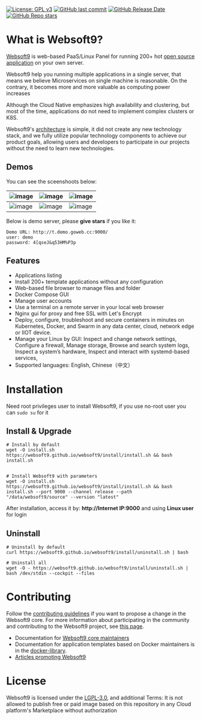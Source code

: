 [![License: GPL v3](https://img.shields.io/badge/License-GPL%20v3-blue.svg)](http://www.gnu.org/licenses/gpl-3.0)
[![GitHub last commit](https://img.shields.io/github/last-commit/websoft9/websoft9)](https://github.com/websoft9/websoft9)
[![GitHub Release Date](https://img.shields.io/github/release-date/websoft9/websoft9)](https://github.com/websoft9/websoft9)
[![GitHub Repo stars](https://img.shields.io/github/stars/websoft9/websoft9?style=social)](https://github.com/websoft9/websoft9)

# What is Websoft9?

[Websoft9](https://github.com/Websoft9/websoft9) is web-based PaaS/Linux Panel for running 200+ hot [open source application](https://github.com/Websoft9/docker-library/tree/main/apps) on your own server.

Websoft9 help you running multiple applications in a single server, that means we believe Microservices on single machine is reasonable. On the contrary, it becomes more and more valuable as computing power increases

Although the Cloud Native emphasizes high availability and clustering, but most of the time, applications do not need to implement complex clusters or K8S.

Websoft9's [architecture](https://github.com/Websoft9/websoft9/blob/main/docs/architecture.md) is simple, it did not create any new technology stack, and we fully utilize popular technology components to achieve our product goals, allowing users and developers to participate in our projects without the need to learn new technologies.

## Demos

You can see the sceenshoots below:

| ![image](https://github.com/Websoft9/websoft9/assets/16741975/8321780c-4824-4e40-997d-676a31534063) | ![image](https://github.com/Websoft9/websoft9/assets/16741975/e842575b-60bc-4b0d-a57b-28c26b16196a) | ![image](https://github.com/Websoft9/websoft9/assets/16741975/c598412a-9529-4286-ba03-6234d6da99b9) |
| --------------------------------------------------------------------------------------------------- | --------------------------------------------------------------------------------------------------- | --------------------------------------------------------------------------------------------------- |
| ![image](https://github.com/Websoft9/websoft9/assets/16741975/7bed3744-1e9f-429e-8678-3714c8c262e2) | ![image](https://github.com/Websoft9/websoft9/assets/16741975/a0923c69-2792-4cde-bfaf-bc018b61aee9) | ![image](https://github.com/Websoft9/websoft9/assets/16741975/901efd1c-31a0-4b31-b79c-fc2d441bb679) |



Below is demo server, please **give stars** if you like it:
```
Demo URL: http://t.demo.goweb.cc:9000/
user: demo
password: 4[qseJ&q53HM%P3p
```

## Features

- Applications listing
- Install 200+ template applications without any configuration
- Web-based file browser to manage files and folder
- Docker Compose GUI
- Manage user accounts
- Use a terminal on a remote server in your local web browser
- Nginx gui for proxy and free SSL with Let's Encrypt
- Deploy, configure, troubleshoot and secure containers in minutes on Kubernetes, Docker, and Swarm in any data center, cloud, network edge or IIOT device.
- Manage your Linux by GUI: Inspect and change network settings, Configure a firewall, Manage storage, Browse and search system logs, Inspect a system’s hardware, Inspect and interact with systemd-based services,
- Supported languages: English, Chinese（中文）

# Installation

Need root privileges user to install Websoft9, if you use no-root user you can `sudo su` for it

## Install & Upgrade

```
# Install by default
wget -O install.sh https://websoft9.github.io/websoft9/install/install.sh && bash install.sh


# Install Websoft9 with parameters
wget -O install.sh https://websoft9.github.io/websoft9/install/install.sh && bash install.sh --port 9000 --channel release --path "/data/websoft9/source" --version "latest"
```
After installation, access it by: **http://Internet IP:9000** and using **Linux user** for login

## Uninstall

```
# Uninstall by default
curl https://websoft9.github.io/websoft9/install/uninstall.sh | bash

# Uninstall all
wget -O - https://websoft9.github.io/websoft9/install/uninstall.sh | bash /dev/stdin --cockpit --files
```

# Contributing

Follow the [contributing guidelines](CONTRIBUTING.md) if you want to propose a change in the Websoft9 core. For more information about participating in the community and contributing to the Websoft9 project, see [this page](https://support.websoft9.com/docs/community/contributing).

- Documentation for [Websoft9 core maintainers](docs/MAINTAINERS.md)
- Documentation for application templates based on Docker maintainers is in the [docker-library](https://github.com/Websoft9/docker-library).
- [Articles promoting Websoft9](https://github.com/Websoft9/websoft9/issues/327)

# License

Websoft9 is licensed under the [LGPL-3.0](/License.md), and additional Terms: It is not allowed to publish free or paid image based on this repository in any Cloud platform's Marketplace without authorization
